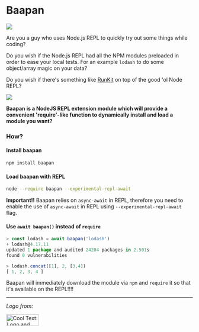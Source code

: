# Baapan

![](https://github.com/dpjayasekara/baapan/raw/master/docs/logo.png)

Are you a guy who uses Node.js REPL to quickly try out some things while coding?

Do you wish if the Node.js REPL had all the NPM modules preloaded in order to ease your local tests. For an example `lodash` to do some object/array magic on your data?

Do you wish if there's something like [RunKit](https://runkit.com) on top of the good 'ol Node REPL?

![](https://github.com/dpjayasekara/baapan/raw/master/docs/screenshot.png)

**Baapan is a NodeJS REPL extension module which will provide a convenient 'require'-like function to dynamically install and load a module you want?**

### How?

#### Install baapan

```sh
npm install baapan
```
#### Load baapan with REPL

```sh
node --require baapan --experimental-repl-await
```
**Important!!** Baapan relies on `async-await` in REPL, therefore you need to enable the use of `async-await` in REPL using `--experimental-repl-await` flag.

#### Use `await baapan()` instead of `require`

```js
> const lodash = await baapan('lodash')
+ lodash@4.17.11
updated 1 package and audited 24204 packages in 2.501s
found 0 vulnerabilities

> lodash.concat([1], 2, [3,4])
[ 1, 2, 3, 4 ]
```

Baapan will immediately download the module via `npm` and `require` it so that it's available on the REPL!!!!

-----------------

_Logo from:_

<a href="http://cooltext.com" target="_top"><img src="https://cooltext.com/images/ct_button.gif" width="88" height="31" alt="Cool Text: Logo and Graphics Generator" /></a>